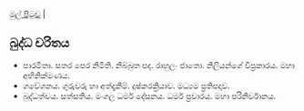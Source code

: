 [මුල් පිටුව](../index.md) |
## බුද්ධ චරිතය
- පාරමිතා. සතර පෙර නිමිති. නිබ්බුත පද. රාහුලං ජාතො. නිලියන්ගේ විප්‍රකාරය. මහා අභිනික්මණය.
- ගවේශනය. ගුරුවරු හා අත්දැකීම්. දුෂ්කරක්‍රියාව. මධ්‍යම ප්‍රතිපදාව.
- බුද්ධත්වය. සත්සතිය. මංගල ධර්ම දේසනය. ධර්ම ප්‍රචාරය. මහා පරිනිර්වානය.
